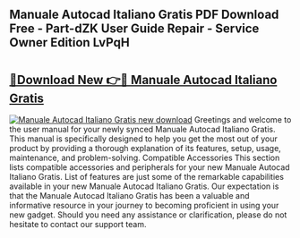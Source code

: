 ## Manuale Autocad Italiano Gratis PDF Download Free - Part-dZK User Guide Repair - Service Owner Edition LvPqH

# <h2><a href="http://cf14309.oget.top/?id=Manuale+Autocad+Italiano+Gratis">🔗Download New 👉🔴 Manuale Autocad Italiano Gratis</a></h2>

[![Manuale Autocad Italiano Gratis new download](https://i.imgur.com/5g1atiW.png)](http://cf14309.oget.top/?id=Manuale+Autocad+Italiano+Gratis)
Greetings and welcome to the user manual for your newly synced Manuale Autocad Italiano Gratis. This manual is specifically designed to help you get the most out of your product by providing a thorough explanation of its features, setup, usage, maintenance, and problem-solving. Compatible Accessories This section lists compatible accessories and peripherals for your new Manuale Autocad Italiano Gratis. List of features are just some of the remarkable capabilities available in your new Manuale Autocad Italiano Gratis. Our expectation is that the Manuale Autocad Italiano Gratis has been a valuable and informative resource in your journey to becoming proficient in using your new gadget. Should you need any assistance or clarification, please do not hesitate to contact our support team.
